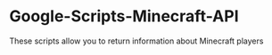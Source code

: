 # Google-Scripts-Minecraft-API
These scripts allow you to return information about Minecraft players
